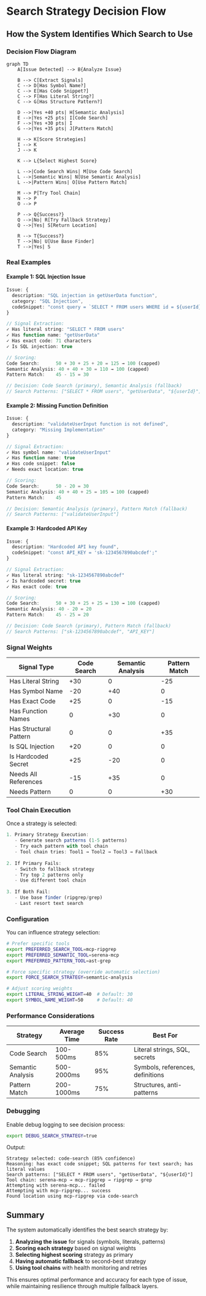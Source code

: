 # Search Strategy Decision Flow

## How the System Identifies Which Search to Use

### Decision Flow Diagram

```mermaid
graph TD
    A[Issue Detected] --> B{Analyze Issue}
    
    B --> C[Extract Signals]
    C --> D[Has Symbol Name?]
    C --> E[Has Code Snippet?]
    C --> F[Has Literal String?]
    C --> G[Has Structure Pattern?]
    
    D -->|Yes +40 pts| H[Semantic Analysis]
    E -->|Yes +25 pts| I[Code Search]
    F -->|Yes +30 pts| I
    G -->|Yes +35 pts| J[Pattern Match]
    
    H --> K[Score Strategies]
    I --> K
    J --> K
    
    K --> L{Select Highest Score}
    
    L -->|Code Search Wins| M[Use Code Search]
    L -->|Semantic Wins| N[Use Semantic Analysis]
    L -->|Pattern Wins| O[Use Pattern Match]
    
    M --> P[Try Tool Chain]
    N --> P
    O --> P
    
    P --> Q{Success?}
    Q -->|No| R[Try Fallback Strategy]
    Q -->|Yes| S[Return Location]
    
    R --> T{Success?}
    T -->|No| U[Use Base Finder]
    T -->|Yes| S
```

### Real Examples

#### Example 1: SQL Injection Issue

```typescript
Issue: {
  description: "SQL injection in getUserData function",
  category: "SQL Injection",
  codeSnippet: "const query = `SELECT * FROM users WHERE id = ${userId}`;"
}

// Signal Extraction:
✓ Has literal string: "SELECT * FROM users"
✓ Has function name: "getUserData"
✓ Has exact code: 71 characters
✓ Is SQL injection: true

// Scoring:
Code Search:      50 + 30 + 25 + 20 = 125 → 100 (capped)
Semantic Analysis: 40 + 40 + 30 = 110 → 100 (capped)
Pattern Match:    45 - 15 = 30

// Decision: Code Search (primary), Semantic Analysis (fallback)
// Search Patterns: ["SELECT * FROM users", "getUserData", "${userId}"]
```

#### Example 2: Missing Function Definition

```typescript
Issue: {
  description: "validateUserInput function is not defined",
  category: "Missing Implementation"
}

// Signal Extraction:
✓ Has symbol name: "validateUserInput"
✓ Has function name: true
✗ Has code snippet: false
✓ Needs exact location: true

// Scoring:
Code Search:      50 - 20 = 30
Semantic Analysis: 40 + 40 + 25 = 105 → 100 (capped)
Pattern Match:    45

// Decision: Semantic Analysis (primary), Pattern Match (fallback)
// Search Patterns: ["validateUserInput"]
```

#### Example 3: Hardcoded API Key

```typescript
Issue: {
  description: "Hardcoded API key found",
  codeSnippet: "const API_KEY = 'sk-1234567890abcdef';"
}

// Signal Extraction:
✓ Has literal string: "sk-1234567890abcdef"
✓ Is hardcoded secret: true
✓ Has exact code: true

// Scoring:
Code Search:      50 + 30 + 25 + 25 = 130 → 100 (capped)
Semantic Analysis: 40 - 20 = 20
Pattern Match:    45 - 25 = 20

// Decision: Code Search (primary), Pattern Match (fallback)
// Search Patterns: ["sk-1234567890abcdef", "API_KEY"]
```

### Signal Weights

| Signal Type | Code Search | Semantic Analysis | Pattern Match |
|------------|------------|------------------|---------------|
| Has Literal String | +30 | 0 | -25 |
| Has Symbol Name | -20 | +40 | 0 |
| Has Exact Code | +25 | 0 | -15 |
| Has Function Names | 0 | +30 | 0 |
| Has Structural Pattern | 0 | 0 | +35 |
| Is SQL Injection | +20 | 0 | 0 |
| Is Hardcoded Secret | +25 | -20 | 0 |
| Needs All References | -15 | +35 | 0 |
| Needs Pattern | 0 | 0 | +30 |

### Tool Chain Execution

Once a strategy is selected:

```typescript
1. Primary Strategy Execution:
   - Generate search patterns (1-5 patterns)
   - Try each pattern with tool chain
   - Tool chain tries: Tool1 → Tool2 → Tool3 → Fallback
   
2. If Primary Fails:
   - Switch to fallback strategy
   - Try top 2 patterns only
   - Use different tool chain
   
3. If Both Fail:
   - Use base finder (ripgrep/grep)
   - Last resort text search
```

### Configuration

You can influence strategy selection:

```bash
# Prefer specific tools
export PREFERRED_SEARCH_TOOL=mcp-ripgrep
export PREFERRED_SEMANTIC_TOOL=serena-mcp
export PREFERRED_PATTERN_TOOL=ast-grep

# Force specific strategy (override automatic selection)
export FORCE_SEARCH_STRATEGY=semantic-analysis

# Adjust scoring weights
export LITERAL_STRING_WEIGHT=40  # Default: 30
export SYMBOL_NAME_WEIGHT=50     # Default: 40
```

### Performance Considerations

| Strategy | Average Time | Success Rate | Best For |
|----------|-------------|--------------|----------|
| Code Search | 100-500ms | 85% | Literal strings, SQL, secrets |
| Semantic Analysis | 500-2000ms | 95% | Symbols, references, definitions |
| Pattern Match | 200-1000ms | 75% | Structures, anti-patterns |

### Debugging

Enable debug logging to see decision process:

```bash
export DEBUG_SEARCH_STRATEGY=true
```

Output:
```
Strategy selected: code-search (85% confidence)
Reasoning: has exact code snippet; SQL patterns for text search; has literal values
Search patterns: ["SELECT * FROM users", "getUserData", "${userId}"]
Tool chain: serena-mcp → mcp-ripgrep → ripgrep → grep
Attempting with serena-mcp... failed
Attempting with mcp-ripgrep... success
Found location using mcp-ripgrep via code-search
```

## Summary

The system automatically identifies the best search strategy by:

1. **Analyzing the issue** for signals (symbols, literals, patterns)
2. **Scoring each strategy** based on signal weights
3. **Selecting highest scoring** strategy as primary
4. **Having automatic fallback** to second-best strategy
5. **Using tool chains** with health monitoring and retries

This ensures optimal performance and accuracy for each type of issue, while maintaining resilience through multiple fallback layers.